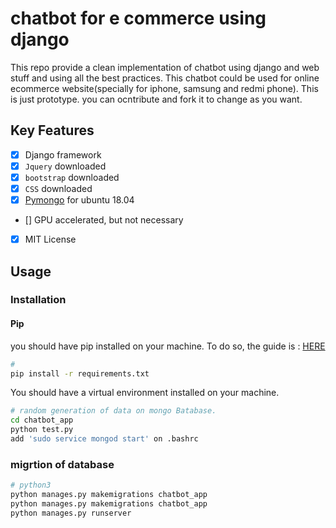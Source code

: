 # chatbot for e commerce using django

This repo provide a clean implementation of chatbot using django and web stuff and using all the best practices.
This chatbot could be used for online ecommerce website(specially for iphone, samsung and redmi phone). This is just prototype. you can ocntribute and fork it to change as you want.

## Key Features

- [x] Django framework
- [x] `Jquery` downloaded
- [x] `bootstrap` downloaded
- [x] `CSS` downloaded
- [x] [Pymongo](https://docs.mongodb.com/manual/tutorial/install-mongodb-on-ubuntu/) for ubuntu 18.04
- [] GPU accelerated, but not necessary
- [x] MIT License


## Usage

### Installation

#### Pip
you should have pip installed on your machine. To do so, the guide is : [HERE](https://youtu.be/Tl3q8Wm0jvI)
```bash
#
pip install -r requirements.txt

```
You should have a virtual environment installed on your machine.
```bash
# random generation of data on mongo Batabase.
cd chatbot_app
python test.py
add 'sudo service mongod start' on .bashrc 
```

### migrtion of database
```bash
# python3
python manages.py makemigrations chatbot_app
python manages.py makemigrations chatbot_app
python manages.py runserver
```
